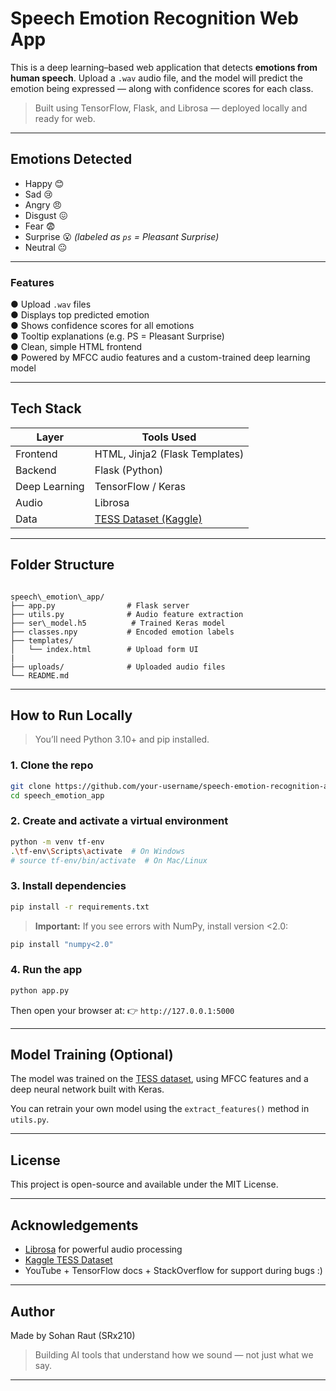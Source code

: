 # Speech Emotion Recognition Web App

This is a deep learning–based web application that detects **emotions from human speech**. Upload a `.wav` audio file, and the model will predict the emotion being expressed — along with confidence scores for each class.

> Built using TensorFlow, Flask, and Librosa — deployed locally and ready for web.

---

## Emotions Detected

- Happy 😊  
- Sad 😢  
- Angry 😠  
- Disgust 😖  
- Fear 😨  
- Surprise 😮 *(labeled as `ps` = Pleasant Surprise)*  
- Neutral 😐  

---

### Features

● Upload `.wav` files  
● Displays top predicted emotion  
● Shows confidence scores for all emotions  
● Tooltip explanations (e.g. PS = Pleasant Surprise)  
● Clean, simple HTML frontend  
● Powered by MFCC audio features and a custom-trained deep learning model

---

## Tech Stack

| Layer         | Tools Used                        |
|---------------|------------------------------------|
| Frontend      | HTML, Jinja2 (Flask Templates)     |
| Backend       | Flask (Python)                     |
| Deep Learning | TensorFlow / Keras                 |
| Audio         | Librosa                            |
| Data          | [TESS Dataset (Kaggle)](https://www.kaggle.com/datasets/ejlok1/toronto-emotional-speech-set-tess) |

---

## Folder Structure

```

speech\_emotion\_app/
├── app.py                # Flask server
├── utils.py              # Audio feature extraction
├── ser\_model.h5          # Trained Keras model
├── classes.npy           # Encoded emotion labels
├── templates/
│   └── index.html        # Upload form UI
|  
├── uploads/              # Uploaded audio files
└── README.md

````

---

## How to Run Locally

> You’ll need Python 3.10+ and pip installed.

### 1. Clone the repo
```bash
git clone https://github.com/your-username/speech-emotion-recognition-app.git
cd speech_emotion_app
````

### 2. Create and activate a virtual environment

```bash
python -m venv tf-env
.\tf-env\Scripts\activate  # On Windows
# source tf-env/bin/activate  # On Mac/Linux
```

### 3. Install dependencies

```bash
pip install -r requirements.txt
```

> **Important:** If you see errors with NumPy, install version <2.0:

```bash
pip install "numpy<2.0"
```

### 4. Run the app

```bash
python app.py
```

Then open your browser at:
👉 `http://127.0.0.1:5000`

---

## Model Training (Optional)

The model was trained on the [TESS dataset](https://www.kaggle.com/datasets/ejlok1/toronto-emotional-speech-set-tess), using MFCC features and a deep neural network built with Keras.

You can retrain your own model using the `extract_features()` method in `utils.py`.

---

## License

This project is open-source and available under the MIT License.

---

## Acknowledgements

* [Librosa](https://librosa.org/) for powerful audio processing
* [Kaggle TESS Dataset](https://www.kaggle.com/datasets/ejlok1/toronto-emotional-speech-set-tess)
* YouTube + TensorFlow docs + StackOverflow for support during bugs :)

---

## Author

Made by Sohan Raut (SRx210)

> Building AI tools that understand how we sound — not just what we say.

---
